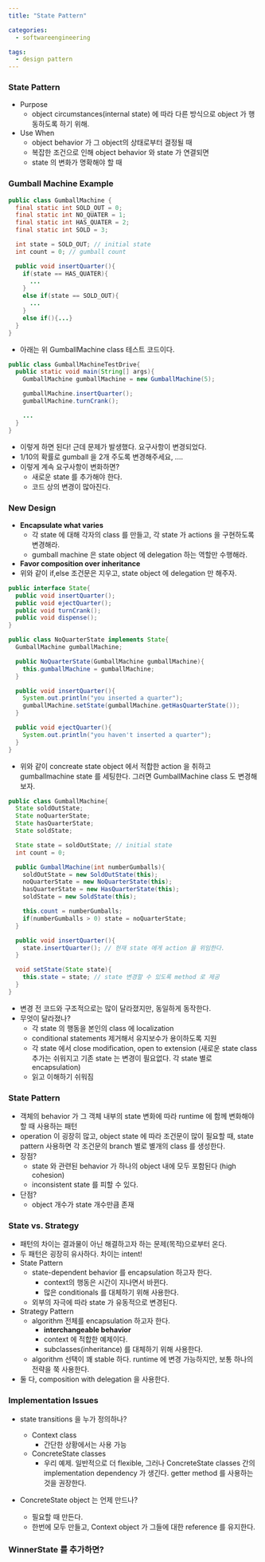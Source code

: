 ```yaml
---
title: "State Pattern"

categories:
  - softwareengineering

tags:
  - design pattern
---
```


### State Pattern
- Purpose
  - object circumstances(internal state) 에 따라 다른 방식으로 object 가 행동하도록 하기 위해.
- Use When
  - object behavior 가 그 object의 상태로부터 결정될 때
  - 복잡한 조건으로 인해 object behavior 와 state 가 연결되면
  - state 의 변화가 명확해야 할 때

### Gumball Machine Example

```java
public class GumballMachine {
  final static int SOLD_OUT = 0;
  final static int NO_QUATER = 1;
  final static int HAS_QUATER = 2;
  final static int SOLD = 3;

  int state = SOLD_OUT; // initial state
  int count = 0; // gumball count

  public void insertQuarter(){
    if(state == HAS_QUATER){
      ...
    }
    else if(state == SOLD_OUT){
      ...
    }
    else if(){...}
  }
}
```

- 아래는 위 GumballMachine class 테스트 코드이다.

```java
public class GumballMachineTestDrive{
  public static void main(String[] args){
    GumballMachine gumballMachine = new GumballMachine(5);

    gumballMachine.insertQuarter();
    gumballMachine.turnCrank(); 

    ...
  }
}
```

- 이렇게 하면 된다! 근데 문제가 발생했다. 요구사항이 변경되었다.
- 1/10의 확률로 gumball 을 2개 주도록 변경해주세요, ....
- 이렇게 계속 요구사항이 변화하면?
  - 새로운 state 를 추가해야 한다.
  - 코드 상의 변경이 많아진다.

### New Design
- **Encapsulate what varies**
  - 각 state 에 대해 각자의 class 를 만들고, 각 state 가 actions 을 구현하도록 변경해라.
  - gumball machine 은 state object 에 delegation 하는 역할만 수행해라.
- **Favor composition over inheritance** 
- 위와 같이 if,else 조건문은 지우고, state object 에 delegation 만 해주자.

```java
public interface State{
  public void insertQuarter();
  public void ejectQuarter();
  public void turnCrank();
  public void dispense();
}

public class NoQuarterState implements State{
  GumballMachine gumballMachine;

  public NoQuarterState(GumballMachine gumballMachine){
    this.gumballMachine = gumballMachine;
  }

  public void insertQuarter(){
    System.out.println("you inserted a quarter");
    gumballMachine.setState(gumballMachine.getHasQuarterState());
  }

  public void ejectQuarter(){
    System.out.println("you haven't inserted a quarter");
  } 
}
```

- 위와 같이 concreate state object 에서 적합한 action 을 취하고 gumballmachine state 를 세팅한다. 그러면 GumballMachine class 도 변경해보자.

```java
public class GumballMachine{
  State soldOutState;
  State noQuarterState;
  State hasQuarterState;
  State soldState;

  State state = soldOutState; // initial state
  int count = 0;

  public GumballMachine(int numberGumballs){
    soldOutState = new SoldOutState(this);
    noQuarterState = new NoQuarterState(this);
    hasQuarterState = new HasQuarterState(this);
    soldState = new SoldState(this);

    this.count = numberGumballs;
    if(numberGumballs > 0) state = noQuarterState;
  }

  public void insertQuarter(){
    state.insertQuarter(); // 현재 state 에게 action 을 위임한다.
  }

  void setState(State state){
    this.state = state; // state 변경할 수 있도록 method 로 제공
  }
}
```


- 변경 전 코드와 구조적으로는 많이 달라졌지만, 동일하게 동작한다.
- 무엇이 달라졌나?
  - 각 state 의 행동을 본인의 class 에 localization 
  - conditional statements 제거해서 유지보수가 용이하도록 지원
  - 각 state 에서 close modification, open to extension (새로운 state class 추가는 쉬워지고 기존 state 는 변경이 필요없다. 각 state 별로 encapsulation)
  - 읽고 이해하기 쉬워짐



### State Pattern
- 객체의 behavior 가 그 객체 내부의 state 변화에 따라 runtime 에 함께 변화해야할 때 사용하는 패턴
- operation 이 굉장히 많고, object state 에 따라 조건문이 많이 필요할 때, state pattern 사용하면 각 조건문의 branch 별로 별개의 class 를 생성한다.
- 장점?
  - state 와 관련된 behavior 가 하나의 object 내에 모두 포함된다 (high cohesion)
  - inconsistent state 를 피할 수 있다.
- 단점?
  - object 개수가 state 개수만큼 존재

### State vs. Strategy
- 패턴의 차이는 결과물이 아닌 해결하고자 하는 문제(목적)으로부터 온다.
- 두 패턴은 굉장히 유사하다. 차이는 intent!
- State Pattern
  - state-dependent behavior 를 encapsulation 하고자 한다.
    - context의 행동은 시간이 지나면서 바뀐다.
    - 많은 conditionals 를 대체하기 위해 사용한다.
  - 외부의 자극에 따라 state 가 유동적으로 변경된다.
- Strategy Pattern
  - algorithm 전체를 encapsulation 하고자 한다.
    - **interchangeable behavior**
    - context 에 적합한 예제이다. 
    - subclasses(inheritance) 를 대체하기 위해 사용한다.
  - algorithm 선택이 꽤 stable 하다. runtime 에 변경 가능하지만, 보통 하나의 전략을 쭉 사용한다.
- 둘 다, composition with delegation 을 사용한다.

### Implementation Issues
- state transitions 을 누가 정의하나?
  - Context class
    - 간단한 상황에서는 사용 가능
  - ConcreteState classes
    - 우리 예제. 일반적으로 더 flexible, 그러나 ConcreteState classes 간의 implementation dependency 가 생긴다. getter method 를 사용하는 것을 권장한다.

- ConcreteState object 는 언제 만드나?
  - 필요할 때 만든다.
  - 한번에 모두 만들고, Context object 가 그들에 대한 reference 를 유지한다.

### WinnerState 를 추가하면?

